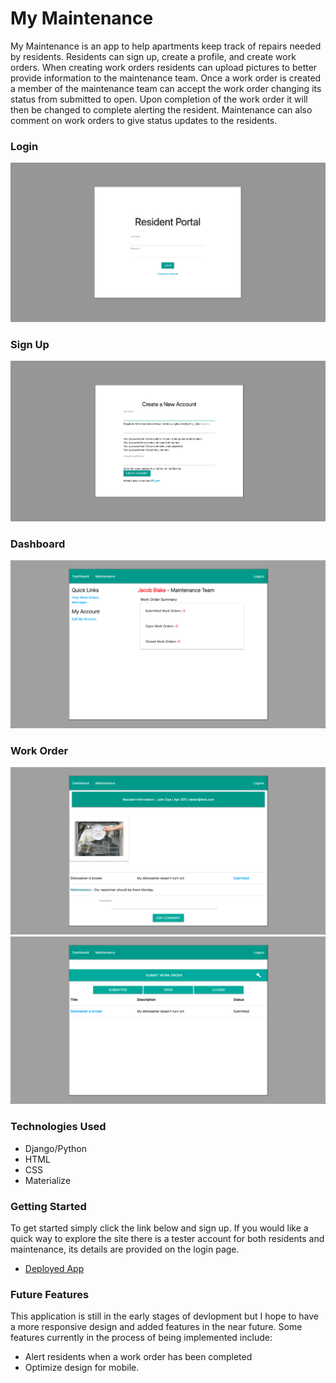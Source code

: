 # My Maintenance
My Maintenance is an app to help apartments keep track of repairs needed by residents. Residents can sign up, create a profile, and create work orders. When creating work orders residents can upload pictures to better provide information to the maintenance team. Once a work order is created a member of the maintenance team can accept the work order changing its status from submitted to open. Upon completion of the work order it will then be changed to complete alerting the resident. Maintenance can also comment on work orders to give status updates to the residents.

 

### Login
![Pins](mymaintenance_app/static/images/login.png)

### Sign Up
![Pins](mymaintenance_app/static/images/signup.png)

### Dashboard
![Pins](mymaintenance_app/static/images/dashboard.png)

### Work Order
![Pins](mymaintenance_app/static/images/workorder1.png)
![Pins](mymaintenance_app/static/images/maintenance1.png)


### Technologies Used

- Django/Python
- HTML
- CSS
- Materialize

### Getting Started
To get started simply click the link below and sign up. If you would like a quick way to explore the site there is a tester account for both residents and maintenance, its details are provided on the login page.
- [Deployed App](http://mymaintenance.herokuapp.com/)

### Future Features

This application is still in the early stages of devlopment but I hope to have a more responsive design and added features in the near future. Some features currently in the process of being implemented include:

- Alert residents when a work order has been completed
- Optimize design for mobile.
